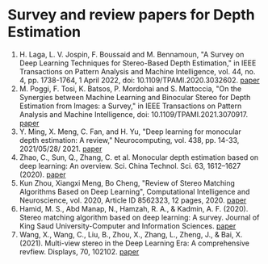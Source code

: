 # Survey and review papers for Depth Estimation 

1. H. Laga, L. V. Jospin, F. Boussaid and M. Bennamoun, "A Survey on Deep Learning Techniques for Stereo-Based Depth Estimation," in IEEE Transactions on Pattern Analysis and Machine Intelligence, vol. 44, no. 4, pp. 1738-1764, 1 April 2022, doi: 10.1109/TPAMI.2020.3032602. [paper](https://ieeexplore.ieee.org/abstract/document/9233988)
2. M. Poggi, F. Tosi, K. Batsos, P. Mordohai and S. Mattoccia, "On the Synergies between Machine Learning and Binocular Stereo for Depth Estimation from Images: a Survey," in IEEE Transactions on Pattern Analysis and Machine Intelligence, doi: 10.1109/TPAMI.2021.3070917. [paper](https://ieeexplore.ieee.org/abstract/document/9395220)
3. Y. Ming, X. Meng, C. Fan, and H. Yu, "Deep learning for monocular depth estimation: A review," Neurocomputing, vol. 438, pp. 14-33, 2021/05/28/ 2021. [paper](https://www.sciencedirect.com/science/article/pii/S0925231220320014)
4. Zhao, C., Sun, Q., Zhang, C. et al. Monocular depth estimation based on deep learning: An overview. Sci. China Technol. Sci. 63, 1612–1627 (2020). [paper](https://link.springer.com/article/10.1007/s11431-020-1582-8)
5. Kun Zhou, Xiangxi Meng, Bo Cheng, "Review of Stereo Matching Algorithms Based on Deep Learning", Computational Intelligence and Neuroscience, vol. 2020, Article ID 8562323, 12 pages, 2020. [paper](https://www.hindawi.com/journals/cin/2020/8562323/)
6. Hamid, M. S., Abd Manap, N., Hamzah, R. A., & Kadmin, A. F. (2020). Stereo matching algorithm based on deep learning: A survey. Journal of King Saud University-Computer and Information Sciences. [paper](https://www.sciencedirect.com/science/article/pii/S1319157820304493)
7. Wang, X., Wang, C., Liu, B., Zhou, X., Zhang, L., Zheng, J., & Bai, X. (2021). Multi-view stereo in the Deep Learning Era: A comprehensive revfiew. Displays, 70, 102102. [paper](https://www.sciencedirect.com/science/article/pii/S0141938221001062?msclkid=d81a0bc4d12411ec99dae6be4f6f35f2)